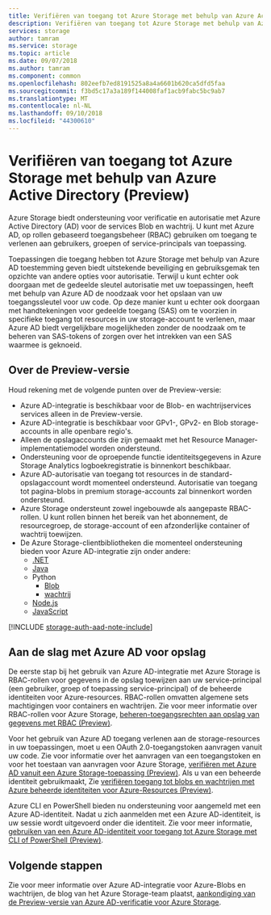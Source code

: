```yaml
---
title: Verifiëren van toegang tot Azure Storage met behulp van Azure Active Directory (Preview) | Microsoft Docs
description: Verifiëren van toegang tot Azure Storage met behulp van Azure Active Directory (Preview).
services: storage
author: tamram
ms.service: storage
ms.topic: article
ms.date: 09/07/2018
ms.author: tamram
ms.component: common
ms.openlocfilehash: 802eefb7ed8191525a8a4a6601b620ca5dfd5faa
ms.sourcegitcommit: f3bd5c17a3a189f144008faf1acb9fabc5bc9ab7
ms.translationtype: MT
ms.contentlocale: nl-NL
ms.lasthandoff: 09/10/2018
ms.locfileid: "44300610"
---
```

# <a name="authenticate-access-to-azure-storage-using-azure-active-directory-preview"></a>Verifiëren van toegang tot Azure Storage met behulp van Azure Active Directory (Preview)

Azure Storage biedt ondersteuning voor verificatie en autorisatie met Azure Active Directory (AD) voor de services Blob en wachtrij. U kunt met Azure AD, op rollen gebaseerd toegangsbeheer (RBAC) gebruiken om toegang te verlenen aan gebruikers, groepen of service-principals van toepassing. 

Toepassingen die toegang hebben tot Azure Storage met behulp van Azure AD toestemming geven biedt uitstekende beveiliging en gebruiksgemak ten opzichte van andere opties voor autorisatie. Terwijl u kunt echter ook doorgaan met de gedeelde sleutel autorisatie met uw toepassingen, heeft met behulp van Azure AD de noodzaak voor het opslaan van uw toegangssleutel voor uw code. Op deze manier kunt u echter ook doorgaan met handtekeningen voor gedeelde toegang (SAS) om te voorzien in specifieke toegang tot resources in uw storage-account te verlenen, maar Azure AD biedt vergelijkbare mogelijkheden zonder de noodzaak om te beheren van SAS-tokens of zorgen over het intrekken van een SAS waarmee is geknoeid.

## <a name="about-the-preview"></a>Over de Preview-versie

Houd rekening met de volgende punten over de Preview-versie:

- Azure AD-integratie is beschikbaar voor de Blob- en wachtrijservices services alleen in de Preview-versie.
- Azure AD-integratie is beschikbaar voor GPv1-, GPv2- en Blob storage-accounts in alle openbare regio's. 
- Alleen de opslagaccounts die zijn gemaakt met het Resource Manager-implementatiemodel worden ondersteund. 
- Ondersteuning voor de oproepende functie identiteitsgegevens in Azure Storage Analytics logboekregistratie is binnenkort beschikbaar.
- Azure AD-autorisatie van toegang tot resources in de standard-opslagaccount wordt momenteel ondersteund. Autorisatie van toegang tot pagina-blobs in premium storage-accounts zal binnenkort worden ondersteund.
- Azure Storage ondersteunt zowel ingebouwde als aangepaste RBAC-rollen. U kunt rollen binnen het bereik van het abonnement, de resourcegroep, de storage-account of een afzonderlijke container of wachtrij toewijzen.
- De Azure Storage-clientbibliotheken die momenteel ondersteuning bieden voor Azure AD-integratie zijn onder andere:
    - [.NET](https://www.nuget.org/packages/WindowsAzure.Storage)
    - [Java](http://mvnrepository.com/artifact/com.microsoft.azure/azure-storage)
    - Python
        - [Blob](https://github.com/Azure/azure-storage-python/releases/tag/)
        - [wachtrij](https://github.com/Azure/azure-storage-python/releases/tag/)
    - [Node.js](https://www.npmjs.com/package/azure-storage)
    - [JavaScript](https://aka.ms/downloadazurestoragejs)

[!INCLUDE [storage-auth-aad-note-include](../../../includes/storage-auth-aad-note-include.md)]

## <a name="get-started-with-azure-ad-for-storage"></a>Aan de slag met Azure AD voor opslag

De eerste stap bij het gebruik van Azure AD-integratie met Azure Storage is RBAC-rollen voor gegevens in de opslag toewijzen aan uw service-principal (een gebruiker, groep of toepassing service-principal) of de beheerde identiteiten voor Azure-resources. RBAC-rollen omvatten algemene sets machtigingen voor containers en wachtrijen. Zie voor meer informatie over RBAC-rollen voor Azure Storage, [beheren-toegangsrechten aan opslag van gegevens met RBAC (Preview)](storage-auth-aad-rbac.md).

Voor het gebruik van Azure AD toegang verlenen aan de storage-resources in uw toepassingen, moet u een OAuth 2.0-toegangstoken aanvragen vanuit uw code. Zie voor informatie over het aanvragen van een toegangstoken en voor het toestaan van aanvragen voor Azure Storage, [verifiëren met Azure AD vanuit een Azure Storage-toepassing (Preview)](storage-auth-aad-app.md). Als u van een beheerde identiteit gebruikmaakt, Zie [verifiëren toegang tot blobs en wachtrijen met Azure beheerde identiteiten voor Azure-Resources (Preview)](storage-auth-aad-msi.md).

Azure CLI en PowerShell bieden nu ondersteuning voor aangemeld met een Azure AD-identiteit. Nadat u zich aanmelden met een Azure AD-identiteit, is uw sessie wordt uitgevoerd onder die identiteit. Zie voor meer informatie, [gebruiken van een Azure AD-identiteit voor toegang tot Azure Storage met CLI of PowerShell (Preview)](storage-auth-aad-script.md).

## <a name="next-steps"></a>Volgende stappen

Zie voor meer informatie over Azure AD-integratie voor Azure-Blobs en wachtrijen, de blog van het Azure Storage-team plaatst, [aankondiging van de Preview-versie van Azure AD-verificatie voor Azure Storage](https://azure.microsoft.com/blog/announcing-the-preview-of-aad-authentication-for-storage/).